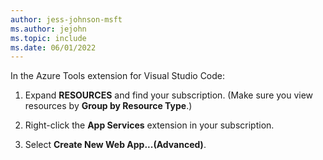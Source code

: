 ```yaml
---
author: jess-johnson-msft
ms.author: jejohn
ms.topic: include
ms.date: 06/01/2022
---
```


In the Azure Tools extension for Visual Studio Code:

1. Expand **RESOURCES** and find your subscription. (Make sure you view resources by **Group by Resource Type**.)

1. Right-click the **App Services** extension in your subscription.

1. Select **Create New Web App...(Advanced)**.
